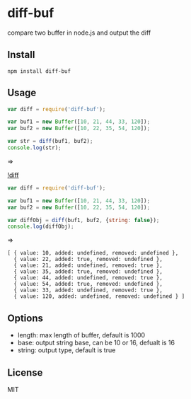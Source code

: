 diff-buf
========

compare two buffer in node.js and output the diff

## Install

```
npm install diff-buf
```

## Usage

```js
var diff = require('diff-buf');

var buf1 = new Buffer([10, 21, 44, 33, 120]);
var buf2 = new Buffer([10, 22, 35, 54, 120]);

var str = diff(buf1, buf2);
console.log(str);
```
=>

[!diff](http://ww1.sinaimg.cn/large/69c1d4acgw1edwv9s7b6oj206e00jwea.jpg)

```js
var diff = require('diff-buf');

var buf1 = new Buffer([10, 21, 44, 33, 120]);
var buf2 = new Buffer([10, 22, 35, 54, 120]);

var diffObj = diff(buf1, buf2, {string: false});
console.log(diffObj);
```

=>

```
[ { value: 10, added: undefined, removed: undefined },
  { value: 22, added: true, removed: undefined },
  { value: 21, added: undefined, removed: true },
  { value: 35, added: true, removed: undefined },
  { value: 44, added: undefined, removed: true },
  { value: 54, added: true, removed: undefined },
  { value: 33, added: undefined, removed: true },
  { value: 120, added: undefined, removed: undefined } ]
```

## Options

* length: max length of buffer, default is 1000
* base: output string base, can be 10 or 16, defualt is 16
* string: output type, default is true

## License
MIT
